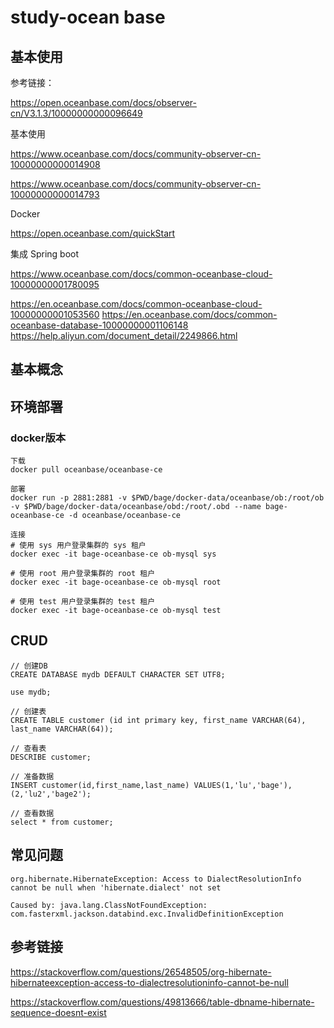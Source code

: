 
# study-ocean base

## 基本使用

参考链接：

https://open.oceanbase.com/docs/observer-cn/V3.1.3/10000000000096649

基本使用

https://www.oceanbase.com/docs/community-observer-cn-10000000000014908

https://www.oceanbase.com/docs/community-observer-cn-10000000000014793 

Docker 

https://open.oceanbase.com/quickStart

集成 Spring boot  

https://www.oceanbase.com/docs/common-oceanbase-cloud-10000000001780095

https://en.oceanbase.com/docs/common-oceanbase-cloud-10000000001053560 
https://en.oceanbase.com/docs/common-oceanbase-database-10000000001106148 
https://help.aliyun.com/document_detail/2249866.html



## 基本概念



## 环境部署 

### docker版本

```
下载
docker pull oceanbase/oceanbase-ce

部署
docker run -p 2881:2881 -v $PWD/bage/docker-data/oceanbase/ob:/root/ob -v $PWD/bage/docker-data/oceanbase/obd:/root/.obd --name bage-oceanbase-ce -d oceanbase/oceanbase-ce

连接 
# 使用 sys 用户登录集群的 sys 租户
docker exec -it bage-oceanbase-ce ob-mysql sys 

# 使用 root 用户登录集群的 root 租户
docker exec -it bage-oceanbase-ce ob-mysql root 

# 使用 test 用户登录集群的 test 租户
docker exec -it bage-oceanbase-ce ob-mysql test 
```



## CRUD

```
// 创建DB 
CREATE DATABASE mydb DEFAULT CHARACTER SET UTF8;

use mydb;

// 创建表 
CREATE TABLE customer (id int primary key, first_name VARCHAR(64), last_name VARCHAR(64));

// 查看表
DESCRIBE customer;

// 准备数据
INSERT customer(id,first_name,last_name) VALUES(1,'lu','bage'),(2,'lu2','bage2');

// 查看数据
select * from customer;

```



## 常见问题

```
org.hibernate.HibernateException: Access to DialectResolutionInfo cannot be null when 'hibernate.dialect' not set
```





```
Caused by: java.lang.ClassNotFoundException: com.fasterxml.jackson.databind.exc.InvalidDefinitionException
```



## 参考链接

https://stackoverflow.com/questions/26548505/org-hibernate-hibernateexception-access-to-dialectresolutioninfo-cannot-be-null





https://stackoverflow.com/questions/49813666/table-dbname-hibernate-sequence-doesnt-exist